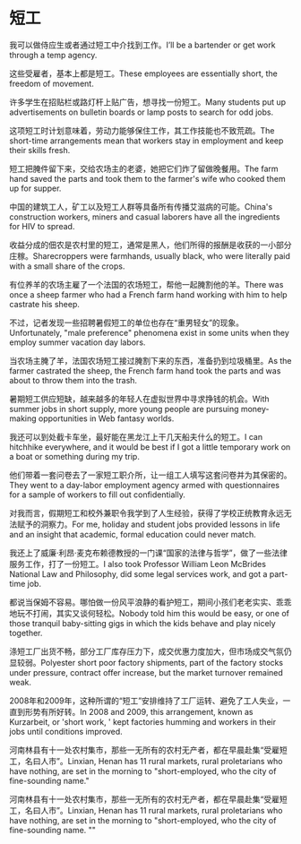 # 短工

<p><span class="chinese">我可以做侍应生或者通过短工中介找到工作。</span><span class="english">I’ll be a bartender or get work through a temp agency.</span></p>

<p><span class="chinese">这些受雇者，基本上都是短工。</span><span class="english">These employees are essentially short, the freedom of movement.</span></p>

<p><span class="chinese">许多学生在招贴栏或路灯杆上贴广告，想寻找一份短工。</span><span class="english">Many students put up advertisements on bulletin boards or lamp posts to search for odd jobs.</span></p>

<p><span class="chinese">这项短工时计划意味着，劳动力能够保住工作，其工作技能也不致荒疏。</span><span class="english">The short-time arrangements mean that workers stay in employment and keep their skills fresh.</span></p>

<p><span class="chinese">短工把腌件留下来，交给农场主的老婆，她把它们炸了留做晚餐用。</span><span class="english">The farm hand saved the parts and took them to the farmer's wife who cooked them up for supper.</span></p>

<p><span class="chinese">中国的建筑工人，矿工以及短工人群等具备所有传播艾滋病的可能。</span><span class="english">China's construction workers, miners and casual laborers have all the ingredients for HIV to spread.</span></p>

<p><span class="chinese">收益分成的佃农是农村里的短工，通常是黑人，他们所得的报酬是收获的一小部分庄稼。</span><span class="english">Sharecroppers were farmhands, usually black, who were literally paid with a small share of the crops.</span></p>

<p><span class="chinese">有位养羊的农场主雇了一个法国的农场短工，帮他一起腌割他的羊。</span><span class="english">There was once a sheep farmer who had a French farm hand working with him to help castrate his sheep.</span></p>

<p><span class="chinese">不过，记者发现一些招聘暑假短工的单位也存在“重男轻女”的现象。</span><span class="english">Unfortunately, "male preference" phenomena exist in some units when they employ summer vacation day labors.</span></p>

<p><span class="chinese">当农场主腌了羊，法国农场短工接过腌割下来的东西，准备扔到垃圾桶里。</span><span class="english">As the farmer castrated the sheep, the French farm hand took the parts and was about to throw them into the trash.</span></p>

<p><span class="chinese">暑期短工供应短缺，越来越多的年轻人在虚拟世界中寻求挣钱的机会。</span><span class="english">With summer jobs in short supply, more young people are pursuing money-making opportunities in Web fantasy worlds.</span></p>

<p><span class="chinese">我还可以到处截卡车坐，最好能在黑龙江上干几天船夫什么的短工。</span><span class="english">I can hitchhike everywhere, and it would be best if I got a little temporary work on a boat or something during my trip.</span></p>

<p><span class="chinese">他们带着一套问卷去了一家短工职介所，让一组工人填写这套问卷并为其保密的。</span><span class="english">They went to a day-labor employment agency armed with questionnaires for a sample of workers to fill out confidentially.</span></p>

<p><span class="chinese">对我而言，假期短工和校外兼职令我学到了人生经验，获得了学校正统教育永远无法赋予的洞察力。</span><span class="english">For me, holiday and student jobs provided lessons in life and an insight that academic, formal education could never match.</span></p>

<p><span class="chinese">我还上了威廉·利昂·麦克布赖德教授的一门课“国家的法律与哲学”，做了一些法律服务工作，打了一份短工。</span><span class="english">I also took Professor William Leon McBrides National Law and Philosophy, did some legal services work, and got a part-time job.</span></p>

<p><span class="chinese">都说当保姆不容易。哪怕做一份风平浪静的看护短工，期间小孩们老老实实、乖乖地玩不打闹，其实又谈何轻松。</span><span class="english">Nobody told him this would be easy, or one of those tranquil baby-sitting gigs in which the kids behave and play nicely together.</span></p>

<p><span class="chinese">涤短工厂出货不畅，部分工厂库存压力下，成交优惠力度加大，但市场成交气氛仍显较弱。</span><span class="english">Polyester short poor factory shipments, part of the factory stocks under pressure, contract offer increase, but the market turnover remained weak.</span></p>

<p><span class="chinese">2008年和2009年，这种所谓的“短工”安排维持了工厂运转、避免了工人失业，一直到形势有所好转。</span><span class="english">In 2008 and 2009, this arrangement, known as Kurzarbeit, or 'short work, ' kept factories humming and workers in their jobs until conditions improved.</span></p>

<p><span class="chinese">河南林县有十一处农村集市，那些一无所有的农村无产者，都在早晨赴集“受雇短工，名曰人市”。</span><span class="english">Linxian, Henan has 11 rural markets, rural proletarians who have nothing, are set in the morning to "short-employed, who the city of fine-sounding name."</span></p>

<p><span class="chinese">河南林县有十一处农村集市，那些一无所有的农村无产者，都在早晨赴集“受雇短工，名曰人市”。</span><span class="english">Linxian, Henan has 11 rural markets, rural proletarians who have nothing, are set in the morning to "short-employed, who the city of fine-sounding name. ""</span></p>

